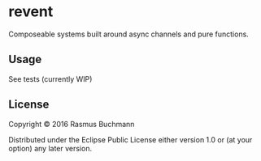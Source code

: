 # revent

Composeable systems built around async channels and pure functions.

## Usage

See tests (currently WIP)

## License

Copyright © 2016 Rasmus Buchmann

Distributed under the Eclipse Public License either version 1.0 or (at
your option) any later version.
